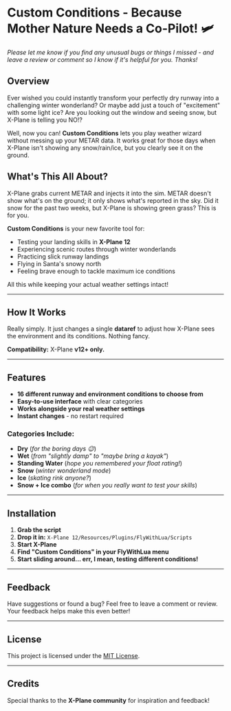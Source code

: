 # Custom Conditions - Because Mother Nature Needs a Co-Pilot! 🛩️

*Please let me know if you find any unusual bugs or things I missed - and leave a review or comment so I know if it's helpful for you. Thanks!*

## Overview

Ever wished you could instantly transform your perfectly dry runway into a challenging winter wonderland? Or maybe add just a touch of "excitement" with some light ice? Are you looking out the window and seeing snow, but X-Plane is telling you NO!?

Well, now you can! **Custom Conditions** lets you play weather wizard without messing up your METAR data. It works great for those days when X-Plane isn't showing any snow/rain/ice, but you clearly see it on the ground.

## What's This All About?

X-Plane grabs current METAR and injects it into the sim. METAR doesn't show what's on the ground; it only shows what's reported in the sky. Did it snow for the past two weeks, but X-Plane is showing green grass? This is for you.

**Custom Conditions** is your new favorite tool for:
- Testing your landing skills in **X-Plane 12**
- Experiencing scenic routes through winter wonderlands
- Practicing slick runway landings
- Flying in Santa's snowy north
- Feeling brave enough to tackle maximum ice conditions

All this while keeping your actual weather settings intact!

---

## How It Works

Really simply. It just changes a single **dataref** to adjust how X-Plane sees the environment and its conditions. Nothing fancy.

**Compatibility:** X-Plane **v12+ only.**

---

## Features

- **16 different runway and environment conditions to choose from**
- **Easy-to-use interface** with clear categories
- **Works alongside your real weather settings**
- **Instant changes** - no restart required

### Categories Include:

- **Dry** (*for the boring days 😉*)
- **Wet** (*from "slightly damp" to "maybe bring a kayak"*)
- **Standing Water** (*hope you remembered your float rating!*)
- **Snow** (*winter wonderland mode*)
- **Ice** (*skating rink anyone?*)
- **Snow + Ice combo** (*for when you really want to test your skills*)

---

## Installation

1. **Grab the script**
2. **Drop it in:** `X-Plane 12/Resources/Plugins/FlyWithLua/Scripts`
3. **Start X-Plane**
4. **Find "Custom Conditions" in your FlyWithLua menu**
5. **Start sliding around... err, I mean, testing different conditions!**

---

## Feedback

Have suggestions or found a bug? Feel free to leave a comment or review. Your feedback helps make this even better!

---

## License

This project is licensed under the [MIT License](LICENSE).

---

## Credits

Special thanks to the **X-Plane community** for inspiration and feedback!

